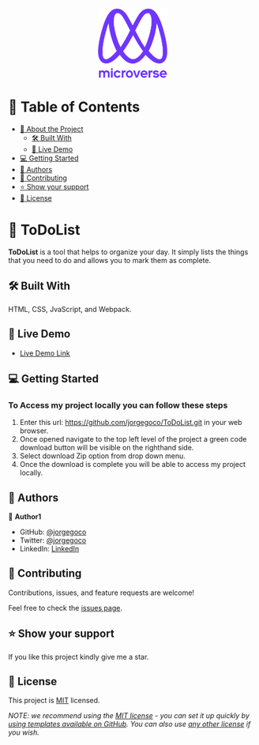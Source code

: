 <a name="readme-top"></a>

<div align="center">

  <img src="murple_logo.png" alt="logo" width="140"  height="auto" />
  
</div>

# 📗 Table of Contents

- [📖 About the Project](#about-project)
  - [🛠 Built With](#built-with)
  - [🚀 Live Demo](#live-demo)
- [💻 Getting Started](#getting-started)
- [👥 Authors](#authors)
- [🤝 Contributing](#contributing)
- [⭐️ Show your support](#support)
- [📝 License](#license)

# 📖 ToDoList <a name="about-project"></a>

**ToDoList** is a tool that helps to organize your day. It simply lists the things that you need to do and allows you to mark them as complete.

## 🛠 Built With <a name="built-with"></a>
HTML, CSS, JvaScript, and Webpack.

## 🚀 Live Demo <a name="live-demo"></a>

- [Live Demo Link](https://jorgegoco.github.io/ToDoList/)

## 💻 Getting Started <a name="getting-started"></a>

### To Access my project locally you can follow these steps

1. Enter this url:  https://github.com/jorgegoco/ToDoList.git in your web browser.
2. Once opened navigate to the top left level of the project a green code download button will be visible on the righthand side.
3. Select download Zip option from drop down menu.
4. Once the download is complete you will be able to access my project locally.

## 👥 Authors <a name="authors"></a>

👤 **Author1**

- GitHub: [@jorgegoco](https://github.com/jorgegoco)
- Twitter: [@jorgegoco](https://twitter.com/JorgeGo78017548)
- LinkedIn: [LinkedIn](https://www.linkedin.com/in/jorge-gonz%C3%A1lez-b1a50714b/)


## 🤝 Contributing <a name="contributing"></a>

Contributions, issues, and feature requests are welcome!

Feel free to check the [issues page](../../issues/).

## ⭐️ Show your support <a name="support"></a>

If you like this project kindly give me a star.

## 📝 License <a name="license"></a>

This project is [MIT](./MIT.md) licensed.

_NOTE: we recommend using the [MIT license](https://choosealicense.com/licenses/mit/) - you can set it up quickly by [using templates available on GitHub](https://docs.github.com/en/communities/setting-up-your-project-for-healthy-contributions/adding-a-license-to-a-repository). You can also use [any other license](https://choosealicense.com/licenses/) if you wish._